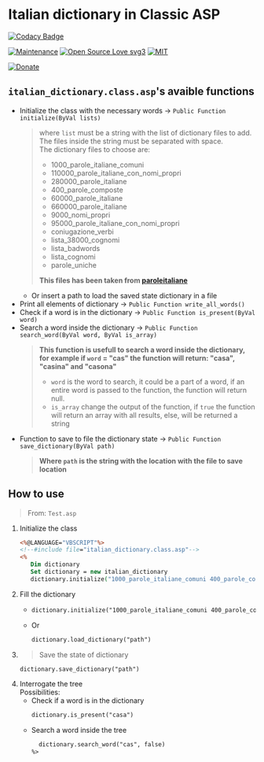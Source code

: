 # Italian dictionary in Classic ASP

[![Codacy Badge](https://app.codacy.com/project/badge/Grade/83fb604e6e074fb0b7f33dada989aa73)](https://app.codacy.com/gh/R0mb0/Italian_dictionary_classic_asp/dashboard?utm_source=gh&utm_medium=referral&utm_content=&utm_campaign=Badge_grade)

[![Maintenance](https://img.shields.io/badge/Maintained%3F-yes-green.svg)](https://github.com/R0mb0/Italian_dictionary_classic_asp)
[![Open Source Love svg3](https://badges.frapsoft.com/os/v3/open-source.svg?v=103)](https://github.com/R0mb0/Italian_dictionary_classic_asp)
[![MIT](https://img.shields.io/badge/License-MIT-blue.svg)](https://opensource.org/license/mit)

[![Donate](https://img.shields.io/badge/PayPal-Donate%20to%20Author-blue.svg)](http://paypal.me/R0mb0)

## `italian_dictionary.class.asp`'s avaible functions

- Initialize the class with the necessary words -> `Public Function initialize(ByVal lists)`
  > where `list` must be a string with the list of dictionary files to add. The files inside the string must be separated with space.  
  > The dictionary files to choose are:
  > - 1000_parole_italiane_comuni
  > - 110000_parole_italiane_con_nomi_propri
  > - 280000_parole_italiane
  > - 400_parole_composte
  > - 60000_parole_italiane
  > - 660000_parole_italiane
  > - 9000_nomi_propri
  > - 95000_parole_italiane_con_nomi_propri
  > - coniugazione_verbi
  > - lista_38000_cognomi
  > - lista_badwords
  > - lista_cognomi
  > - parole_uniche
  >
  > **This files has been taken from [paroleitaliane](https://github.com/napolux/paroleitaliane)**
  - Or insert a path to load the saved state dictionary in a file
- Print all elements of dictionary -> `Public Function write_all_words()`
- Check if a word is in the dictionary -> `Public Function is_present(ByVal word)`
- Search a word inside the dictionary -> `Public Function search_word(ByVal word, ByVal is_array)`
  > **This function is usefull to search a word inside the dictionary, for example if `word` = "cas" the function will return: "casa", "casina" and "casona"**
  > - `word` is the word to search, it could be a part of a word, if an entire word is passed to the function, the function will return null.
  > - `is_array` change the output of the function, if `true` the function will return an array with all results, else, will be returned a string
- Function to save to file the dictionary state -> `Public Function save_dictionary(ByVal path)`
  > **Where `path` is the string with the location with the file to save location**
  
## How to use

> From: `Test.asp`

1. Initialize the class
   ```asp
   <%@LANGUAGE="VBSCRIPT"%>
   <!--#include file="italian_dictionary.class.asp"-->
   <% 
      Dim dictionary
      Set dictionary = new italian_dictionary
      dictionary.initialize("1000_parole_italiane_comuni 400_parole_composte")
   ```
2. Fill the dictionary
   - ```asp
     dictionary.initialize("1000_parole_italiane_comuni 400_parole_composte")
     ```
   - Or
     ```asp
     dictionary.load_dictionary("path")
     ```
2. > Save the state of dictionary
   ```asp
   dictionary.save_dictionary("path")
   ```
3. Interrogate the tree   
   Possibilities:
   - Check if a word is in the dictionary
     ```asp
     dictionary.is_present("casa")
     ```
   - Search a word inside the tree
     ```asp
       dictionary.search_word("cas", false)
     %>
     ``` 
